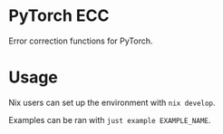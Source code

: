 # PyTorch ECC

Error correction functions for PyTorch.

# Usage

Nix users can set up the environment with `nix develop`.

Examples can be ran with `just example EXAMPLE_NAME`.
